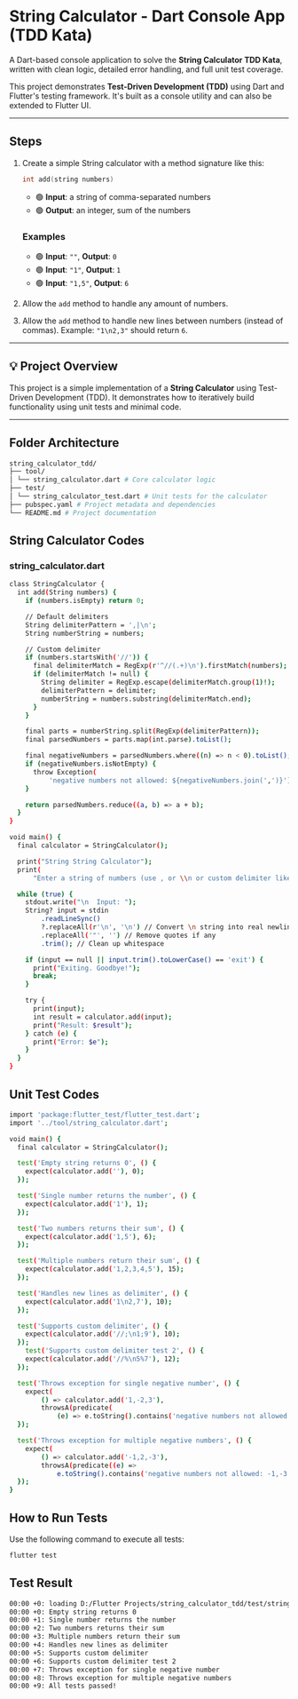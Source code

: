 # String Calculator - Dart Console App (TDD Kata)

A Dart-based console application to solve the **String Calculator TDD Kata**, written with clean logic, detailed error handling, and full unit test coverage.

This project demonstrates **Test-Driven Development (TDD)** using Dart and Flutter's testing framework. It's built as a console utility and can also be extended to Flutter UI.

---

## Steps

1. Create a simple String calculator with a method signature like this:

   ```c
   int add(string numbers)
   ```

   - 🟢 **Input**: a string of comma-separated numbers
   - 🟢 **Output**: an integer, sum of the numbers

   ### Examples

   - 🟢 **Input**: `""`, **Output**: `0`
   - 🟢 **Input**: `"1"`, **Output**: `1`
   - 🟢 **Input**: `"1,5"`, **Output**: `6`

2. Allow the `add` method to handle any amount of numbers.

3. Allow the `add` method to handle new lines between numbers (instead of commas).
   Example: `"1\n2,3"` should return `6`.

---

## 💡 Project Overview

This project is a simple implementation of a **String Calculator** using Test-Driven Development (TDD). It demonstrates how to iteratively build functionality using unit tests and minimal code.

---

## Folder Architecture

```bash
string_calculator_tdd/
├── tool/
│ └── string_calculator.dart # Core calculator logic
├── test/
│ └── string_calculator_test.dart # Unit tests for the calculator
├── pubspec.yaml # Project metadata and dependencies
└── README.md # Project documentation
```

## String Calculator Codes

### string_calculator.dart

```bash
class StringCalculator {
  int add(String numbers) {
    if (numbers.isEmpty) return 0;

    // Default delimiters
    String delimiterPattern = ',|\n';
    String numberString = numbers;

    // Custom delimiter
    if (numbers.startsWith('//')) {
      final delimiterMatch = RegExp(r'^//(.+)\n').firstMatch(numbers);
      if (delimiterMatch != null) {
        String delimiter = RegExp.escape(delimiterMatch.group(1)!);
        delimiterPattern = delimiter;
        numberString = numbers.substring(delimiterMatch.end);
      }
    }

    final parts = numberString.split(RegExp(delimiterPattern));
    final parsedNumbers = parts.map(int.parse).toList();

    final negativeNumbers = parsedNumbers.where((n) => n < 0).toList();
    if (negativeNumbers.isNotEmpty) {
      throw Exception(
          'negative numbers not allowed: ${negativeNumbers.join(',')}');
    }

    return parsedNumbers.reduce((a, b) => a + b);
  }
}

```

```bash
void main() {
  final calculator = StringCalculator();

  print("String String Calculator");
  print(
      "Enter a string of numbers (use , or \\n or custom delimiter like //;\\n1;2):");

  while (true) {
    stdout.write("\n  Input: ");
    String? input = stdin
        .readLineSync()
        ?.replaceAll(r'\n', '\n') // Convert \n string into real newline
        .replaceAll('"', '') // Remove quotes if any
        .trim(); // Clean up whitespace

    if (input == null || input.trim().toLowerCase() == 'exit') {
      print("Exiting. Goodbye!");
      break;
    }

    try {
      print(input);
      int result = calculator.add(input);
      print("Result: $result");
    } catch (e) {
      print("Error: $e");
    }
  }
}

```

## Unit Test Codes

```bash
import 'package:flutter_test/flutter_test.dart';
import '../tool/string_calculator.dart';

void main() {
  final calculator = StringCalculator();

  test('Empty string returns 0', () {
    expect(calculator.add(''), 0);
  });

  test('Single number returns the number', () {
    expect(calculator.add('1'), 1);
  });

  test('Two numbers returns their sum', () {
    expect(calculator.add('1,5'), 6);
  });

  test('Multiple numbers return their sum', () {
    expect(calculator.add('1,2,3,4,5'), 15);
  });

  test('Handles new lines as delimiter', () {
    expect(calculator.add('1\n2,7'), 10);
  });

  test('Supports custom delimiter', () {
    expect(calculator.add('//;\n1;9'), 10);
  });
    test('Supports custom delimiter test 2', () {
    expect(calculator.add('//%\n5%7'), 12);
  });

  test('Throws exception for single negative number', () {
    expect(
        () => calculator.add('1,-2,3'),
        throwsA(predicate(
            (e) => e.toString().contains('negative numbers not allowed: -2'))));
  });

  test('Throws exception for multiple negative numbers', () {
    expect(
        () => calculator.add('-1,2,-3'),
        throwsA(predicate((e) =>
            e.toString().contains('negative numbers not allowed: -1,-3'))));
  });
}

```

## How to Run Tests

Use the following command to execute all tests:

```bash
flutter test
```

## Test Result

```bash
00:00 +0: loading D:/Flutter Projects/string_calculator_tdd/test/string_calculator_test.dart
00:00 +0: Empty string returns 0
00:00 +1: Single number returns the number
00:00 +2: Two numbers returns their sum
00:00 +3: Multiple numbers return their sum
00:00 +4: Handles new lines as delimiter
00:00 +5: Supports custom delimiter
00:00 +6: Supports custom delimiter test 2
00:00 +7: Throws exception for single negative number
00:00 +8: Throws exception for multiple negative numbers
00:00 +9: All tests passed!
```
